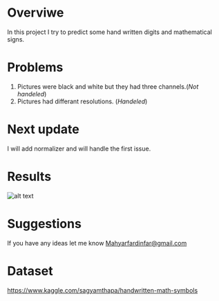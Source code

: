 # Overviwe 

In this project I try to predict some hand written digits and mathematical signs.

# Problems 

1. Pictures were black and white but they had three channels.(*Not handeled*) 
2. Pictures had differant resolutions. (*Handeled*)

# Next update

I will add normalizer and will handle the first issue.

# Results

![alt text]()
 

# Suggestions

If you have any ideas let me know Mahyarfardinfar@gmail.com

# Dataset 

https://www.kaggle.com/sagyamthapa/handwritten-math-symbols
